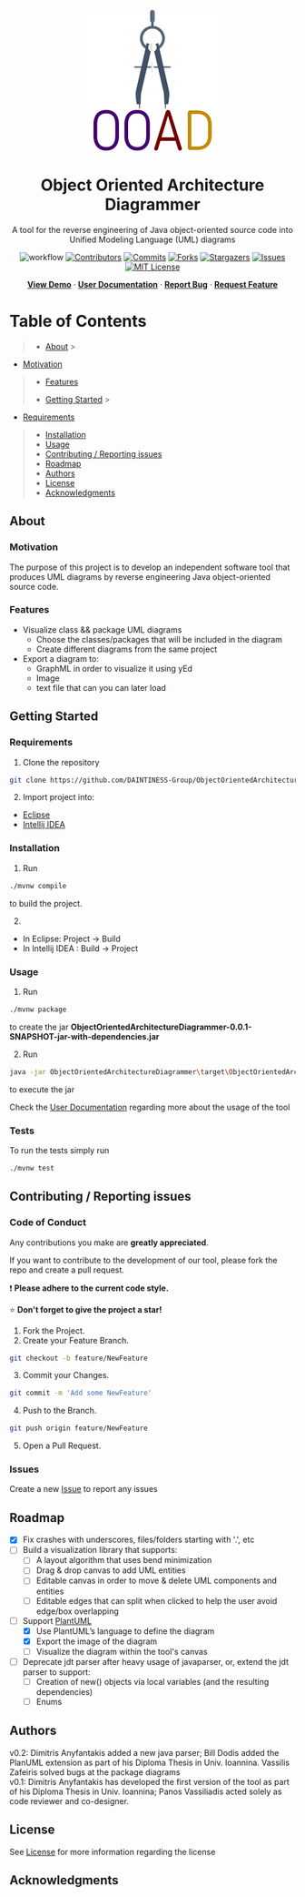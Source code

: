 <div align="center">
  <a href=https://github.com/dimanyfantakis/ObjectOrientedArchitectureDiagrammer>
    <img src="src/main/resources/assets/logo.png" alt="Logo" width="250" height="250">
  </a>
  <h1>Object Oriented Architecture Diagrammer</h1>
  <p>
    A tool for the reverse engineering of Java object-oriented source code into Unified Modeling Language (UML) diagrams
  </p>

![workflow][workflow-url]
[![Contributors][contributors-shield]][contributors-url]
[![Commits][commits-shield]][commits-url]
[![Forks][forks-shield]][forks-url]
[![Stargazers][stars-shield]][stars-url]
[![Issues][issues-shield]][issues-url]
[![MIT License][license-shield]][license-url]

[**View Demo**][demo-url] · [**User Documentation**][userDocumentation-url] · [**Report Bug**][issues-url] · [**Request Feature**][issues-url]

</div>

# Table of Contents

> - [About](#about)
    >
* [Motivation](#motivation)
>   * [Features](#features)
> - [Getting Started](#getting-started)
    >
* [Requirements](#requirements)
>   * [Installation](#installation)
>   * [Usage](#usage)
>* [Contributing / Reporting issues](#contributing--reporting-issues)
>* [Roadmap](#roadmap)
>* [Authors](#authors)
>* [License](#license)
>* [Acknowledgments](#acknowledgments)

## About

### Motivation

The purpose of this project is to develop an independent software tool that produces UML diagrams by reverse engineering Java object-oriented source code.

### Features

* Visualize class && package UML diagrams
    * Choose the classes/packages that will be included in the diagram
    * Create different diagrams from the same project
* Export a diagram to:
    * GraphML in order to visualize it using yEd
    * Image
    * text file that can you can later load

## Getting Started

### Requirements

1. Clone the repository

  ```bash
  git clone https://github.com/DAINTINESS-Group/ObjectOrientedArchitectureDiagrammer.git
  ```

2. Import project into:

* [Eclipse][importEclipse-url]
* [Intellij IDEA][importIntellij-url]

### Installation

1. Run

  ```bash
  ./mvnw compile
  ```

to build the project.

2.

* In Eclipse: Project -> Build
* In Intellij IDEA : Build -> Project

### Usage

1. Run

  ```bash
  ./mvnw package
  ```

to create the jar **ObjectOrientedArchitectureDiagrammer-0.0.1-SNAPSHOT-jar-with-dependencies.jar**

2. Run

  ```bash
  java -jar ObjectOrientedArchitectureDiagrammer\target\ObjectOrientedArchitectureDiagrammer-0.0.1-SNAPSHOT-jar-with-dependencies.jar
  ```

to execute the jar

Check the [User Documentation][userDocumentation-url] regarding more about the usage of the tool

### Tests

To run the tests simply run

  ```bash
  ./mvnw test
  ```

## Contributing / Reporting issues

### Code of Conduct

Any contributions you make are **greatly appreciated**.

If you want to contribute to the development of our tool, please fork the repo and create a pull request.<br>

:heavy_exclamation_mark: **Please adhere to the current code style.**<br>

:star: **Don't forget to give the project a star!**

1. Fork the Project.
2. Create your Feature Branch.

  ```bash
  git checkout -b feature/NewFeature
  ```

3. Commit your Changes.

  ```bash
  git commit -m 'Add some NewFeature'
  ```

4. Push to the Branch.

  ```bash
  git push origin feature/NewFeature
  ```

5. Open a Pull Request.

### Issues

Create a new [Issue][issues-url] to report any issues

## Roadmap

- [X] Fix crashes with underscores, files/folders starting with '.', etc
- [ ] Build a visualization library that supports:
    - [ ] A layout algorithm that uses bend minimization
    - [ ] Drag & drop canvas to add UML entities
    - [ ] Editable canvas in order to move & delete UML components and entities
    - [ ] Editable edges that can split when clicked to help the user avoid edge/box overlapping
- [ ] Support [PlantUML][plantuml-url]
    - [X] Use PlantUML’s language to define the diagram
    - [X] Export the image of the diagram
    - [ ] Visualize the diagram within the tool's canvas
- [ ] Deprecate jdt parser after heavy usage of javaparser, or, extend the jdt parser to support:
    - [ ] Creation of new() objects via local variables (and the resulting dependencies)
    - [ ] Enums

## Authors

v0.2: Dimitris Anyfantakis added a new java parser; Bill Dodis added the PlanUML extension as part of his Diploma Thesis in Univ. Ioannina. Vassilis Zafeiris solved bugs at the package diagrams<br>
v0.1: Dimitris Anyfantakis has developed the first version of the tool as part of his Diploma Thesis in Univ. Ioannina; Panos Vassiliadis acted solely as code reviewer and co-designer.

## License

See [License][license-url] for more information regarding the license

## Acknowledgments

[workflow-url]: https://github.com/DAINTINESS-Group/ObjectOrientedArchitectureDiagrammer/actions/workflows/maven.yml/badge.svg

[contributors-shield]: https://img.shields.io/github/contributors/DAINTINESS-Group/ObjectOrientedArchitectureDiagrammer

[contributors-url]: https://github.com/DAINTINESS-Group/ObjectOrientedArchitectureDiagrammer/graphs/contributors

[commits-shield]: https://img.shields.io/github/last-commit/DAINTINESS-Group/ObjectOrientedArchitectureDiagrammer

[commits-url]: https://github.com/DAINTINESS-Group/ObjectOrientedArchitectureDiagrammer/commit/main

[forks-shield]: https://img.shields.io/github/forks/DAINTINESS-Group/ObjectOrientedArchitectureDiagrammer

[forks-url]: https://github.com/DAINTINESS-Group/ObjectOrientedArchitectureDiagrammer/network/members

[stars-shield]: https://img.shields.io/github/stars/DAINTINESS-Group/ObjectOrientedArchitectureDiagrammer

[stars-url]: https://github.com/DAINTINESS-Group/ObjectOrientedArchitectureDiagrammer/stargazers

[issues-shield]: https://img.shields.io/github/issues/DAINTINESS-Group/ObjectOrientedArchitectureDiagrammer

[issues-url]: https://github.com/DAINTINESS-Group/ObjectOrientedArchitectureDiagrammer/issues/

[license-shield]: https://img.shields.io/github/license/DAINTINESS-Group/ObjectOrientedArchitectureDiagrammer

[license-url]: https://github.com/DAINTINESS-Group/ObjectOrientedArchitectureDiagrammer/blob/main/LICENSE

[userDocumentation-url]: https://drive.google.com/file/d/17h9-hPtQ7GXwKxacQCjEKP51aE3G2JdZ/view?usp=sharing

[demo-url]: https://github.com/DAINTINESS-Group/ObjectOrientedArchitectureDiagrammer

[importEclipse-url]: https://www.baeldung.com/maven-import-eclipse

[importIntellij-url]: https://www.jetbrains.com/idea/guide/tutorials/working-with-maven/importing-a-project/

[plantuml-url]: https://plantuml.com/
